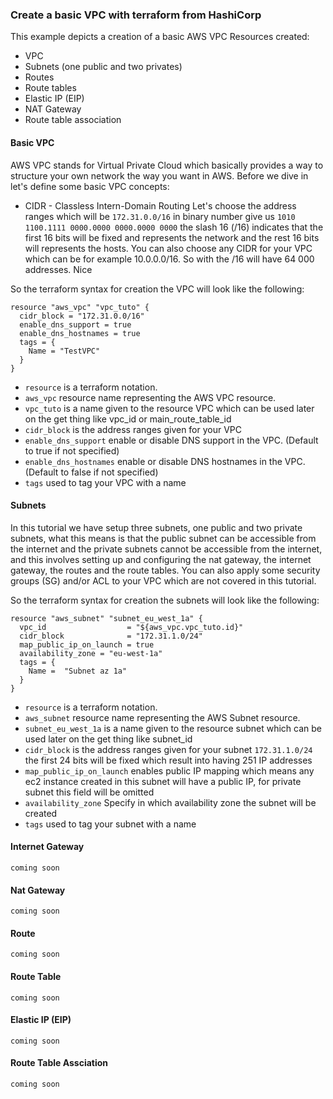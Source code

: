 ### Create a basic VPC with terraform from HashiCorp
 

This example depicts a creation of a basic AWS VPC
Resources created:
* VPC 
* Subnets (one public and two privates)
* Routes 
* Route tables 
* Elastic IP (EIP)
* NAT Gateway 
* Route table association


#### Basic VPC 
AWS VPC stands for Virtual Private Cloud which basically provides a way to structure your own network the way you want in AWS. 
Before we dive in let's define some basic VPC concepts:

* CIDR - Classless Intern-Domain Routing 
Let's choose the address ranges which will be `172.31.0.0/16` in binary number give us `1010 1100.1111 0000.0000 0000.0000 0000` 
the slash 16 (/16) indicates that the first 16 bits will be fixed and represents the network and the rest 16 bits will represents the hosts. 
You can also choose any CIDR for your VPC which can be for example 10.0.0.0/16.
So with the /16 will have 64 000 addresses. Nice 

So the terraform syntax for creation the VPC will look like the following:
```
resource "aws_vpc" "vpc_tuto" {
  cidr_block = "172.31.0.0/16"
  enable_dns_support = true
  enable_dns_hostnames = true
  tags = {
    Name = "TestVPC"
  }
}
```

* `resource` is a terraform notation. 
* `aws_vpc` resource name representing the AWS VPC resource. 
* `vpc_tuto` is a name given to the resource VPC which can be used later on the get thing like vpc_id or main_route_table_id
* `cidr_block` is the address ranges given for your VPC 
* `enable_dns_support` enable or disable DNS support in the VPC. (Default to true if not specified)
* `enable_dns_hostnames` enable or disable DNS hostnames in the VPC. (Default to false if not specified)
* `tags` used to tag your VPC with a name

#### Subnets 
In this tutorial we have setup three subnets, one public and two private subnets, what this means is that the public 
subnet can be accessible from the internet and the private subnets cannot be accessible from the internet, and this involves 
setting up and configuring the nat gateway, the internet gateway, the routes and the route tables. You can also apply some security groups (SG) and/or ACL to your VPC which 
are not covered in this tutorial. 

So the terraform syntax for creation the subnets will look like the following:
```
resource "aws_subnet" "subnet_eu_west_1a" {
  vpc_id                  = "${aws_vpc.vpc_tuto.id}"
  cidr_block              = "172.31.1.0/24"
  map_public_ip_on_launch = true
  availability_zone = "eu-west-1a"
  tags = {
  	Name =  "Subnet az 1a"
  }
}

```

* `resource` is a terraform notation. 
* `aws_subnet` resource name representing the AWS Subnet resource. 
* `subnet_eu_west_1a` is a name given to the resource subnet which can be used later on the get thing like subnet_id 
* `cidr_block` is the address ranges given for your subnet `172.31.1.0/24`  the first 24 bits will be fixed which result into having 251 IP addresses
* `map_public_ip_on_launch` enables public IP mapping which means any ec2 instance created in this subnet will have a public IP, for private subnet this field will be omitted 
* `availability_zone` Specify in which availability zone the subnet will be created
* `tags` used to tag your subnet with a name

#### Internet Gateway 
`coming soon` 

#### Nat Gateway 
`coming soon` 

#### Route 
`coming soon` 

#### Route Table 
`coming soon`

#### Elastic IP (EIP)
`coming soon` 

#### Route Table Assciation 
`coming soon `




